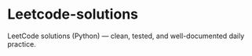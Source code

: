 # Leetcode-solutions
LeetCode solutions (Python) — clean, tested, and well-documented daily practice.
